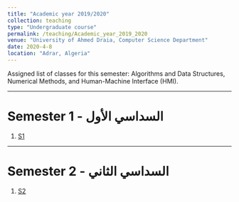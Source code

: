 ```yaml
---
title: "Academic year 2019/2020"
collection: teaching
type: "Undergraduate course"
permalink: /teaching/Academic_year_2019_2020
venue: "University of Ahmed Draia, Computer Science Department"
date: 2020-4-8
location: "Adrar, Algeria"
---
```


Assigned list of classes for this semester: Algorithms and Data Structures, Numerical Methods, and Human-Machine Interface (HMI).

***

Semester 1 - السداسي الأول
======


1. [S1](/teaching_content/academic_year_2019_2020/2019-2020-1st-semester-teaching)

***

Semester 2 - السداسي الثاني
======
1. [S2](/teaching_content/academic_year_2019_2020/2019-2020-2nd-semester-teaching)


